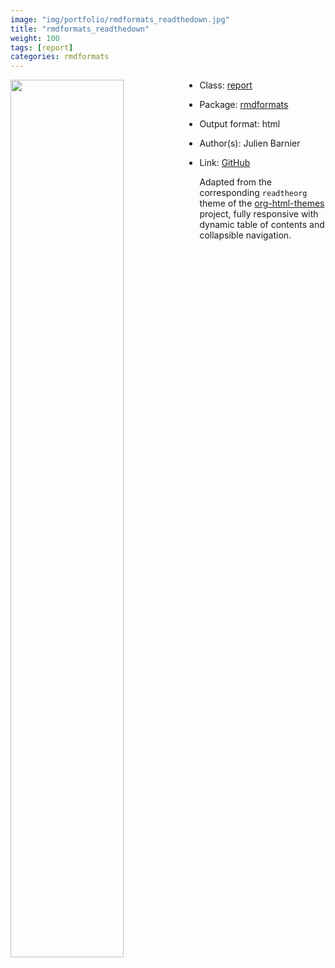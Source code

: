 ```yaml
---
image: "img/portfolio/rmdformats_readthedown.jpg"
title: "rmdformats_readthedown"
weight: 100
tags: [report]
categories: rmdformats
---
```




<!--more-->

<img class = "jf-image-shadow" src="../../img/portfolio/rmdformats_readthedown.jpg" style="display: block; margin: auto;" width="60%"  align="left">

- Class: [report](../../tags/report)
- Package: [rmdformats](rmdformats)
- Output format: html

- Author(s): Julien Barnier
- Link: [GitHub](https://github.com/juba/rmdformats)

Adapted from the corresponding `readtheorg` theme of the [org-html-themes](https://github.com/fniessen/org-html-themes) project, fully responsive with dynamic table of contents and collapsible navigation.
